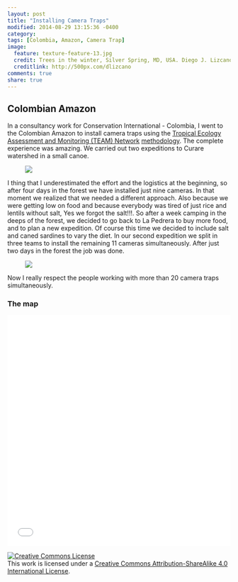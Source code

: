 ```yaml
---
layout: post
title: "Installing Camera Traps"
modified: 2014-08-29 13:15:36 -0400
category:
tags: [Colombia, Amazon, Camera Trap]
image:
  feature: texture-feature-13.jpg
  credit: Trees in the winter, Silver Spring, MD, USA. Diego J. Lizcano
  creditlink: http://500px.com/dlizcano
comments: true
share: true
---
```


## Colombian Amazon
In a consultancy work for Conservation International - Colombia, I went to the Colombian Amazon to install camera traps using the [Tropical Ecology Assessment and Monitoring (TEAM) Network](http://www.teamnetwork.org/) [methodology](http://www.teamnetwork.org/protocols/bio/terrestrial-vertebrate). The complete experience was amazing. We carried out two expeditions to Curare watershed in a small canoe. 

<figure>
  <a href="/images/Amazin/Canoa.jpg"><img src="/images/Amazin/Canoa.jpg"></a>
</figure>

I thing that I underestimated the effort and the logistics at the beginning, so after four days in the forest we have installed just nine cameras. In that moment we realized that we needed a different approach. Also because we were getting low on food and because everybody was tired of just rice and lentils without salt, Yes we forgot the salt!!!. So after a week camping in the deeps of the forest, we decided to go back to La Pedrera to buy more food, and to plan a new expedition. Of course this time we decided to include salt and caned sardines to vary the diet. In our second expedition we split in three teams to install the remaining 11 cameras simultaneously. After just two days in the forest the job was done. 

<figure>
  <a href="/images/Amazin/Curare_people.gif"><img src="/images/Amazin/Curare_people.gif"></a>
</figure>

Now I really respect the people working with more than 20 camera traps simultaneously. 

### The map

<iframe width='100%' height='520' frameborder='0' src='//dlizcano.cartodb.com/viz/0b95b2d0-ff92-11e3-9a28-0e230854a1cb/embed_map?title=true&description=true&search=false&shareable=false&cartodb_logo=true&layer_selector=false&legends=true&scrollwheel=true&fullscreen=true&sublayer_options=1&sql=&sw_lat=-7.623886853120036&sw_lon=-91.23046875&ne_lat=18.521283325496288&ne_lon=-54.58007812499999' allowfullscreen webkitallowfullscreen mozallowfullscreen oallowfullscreen msallowfullscreen></iframe>

<a rel="license" href="http://creativecommons.org/licenses/by-sa/4.0/"><img alt="Creative Commons License" style="border-width:0" src="http://i.creativecommons.org/l/by-sa/4.0/88x31.png" /></a><br />This work is licensed under a <a rel="license" href="http://creativecommons.org/licenses/by-sa/4.0/">Creative Commons Attribution-ShareAlike 4.0 International License</a>.